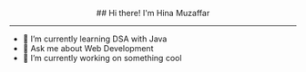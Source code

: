 <p align="center"> ## Hi there! I'm Hina Muzaffar </p>
<hr>


- 🔭 I’m currently learning DSA with Java
- 💬 Ask me about Web Development
- 🔭 I’m currently working on something cool
  <!--
- 📫 How to reach me: ...
- 😄 Pronouns: ...
- ⚡ Fun fact: ...
-->
